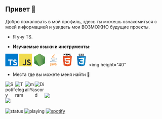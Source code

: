 ## Привет 👋

Добро пожаловать в мой профиль, здесь ты можешь ознакомиться с моей информацией и увидеть мои ВОЗМОЖНО будущие проекты.
- Я учу TS.
+ **Изучаемые языки и инструменты:**

<img height="40" src="https://raw.githubusercontent.com/github/explore/80688e429a7d4ef2fca1e82350fe8e3517d3494d/topics/typescript/typescript.png">    <img height="40" src="https://raw.githubusercontent.com/github/explore/80688e429a7d4ef2fca1e82350fe8e3517d3494d/topics/javascript/javascript.png"> <img height="40" src="https://raw.githubusercontent.com/github/explore/80688e429a7d4ef2fca1e82350fe8e3517d3494d/topics/nodejs/nodejs.png"> <img height="40" src="https://raw.githubusercontent.com/github/explore/80688e429a7d4ef2fca1e82350fe8e3517d3494d/topics/java/java.png">  <img height="40" src="https://raw.githubusercontent.com/github/explore/80688e429a7d4ef2fca1e82350fe8e3517d3494d/topics/html/html.png">     <img height="40" src="https://raw.githubusercontent.com/github/explore/80688e429a7d4ef2fca1e82350fe8e3517d3494d/topics/css/css.png">  <img height="40" 


+ Места где вы можете меня найти :eyes:


<a href="https://open.spotify.com/user/kj9hnuk9zegqwpcrqd2u05v69">
  <img align="left" alt="Spotify" width="31px" src="https://github.com/thenorthwood1337/thenorthwood1337/blob/main/assets/spotify.svg" />
</a>

<a href="https://t.me/always1337">
  <img align="left" alt="Telegram" width="31px" src="https://raw.githubusercontent.com/thenorthwood1337/thenorthwood1337/main/assets/telegram.svg" />
</a>

<a href="mailto:thenorthwoodcommercial@gmail.com">
  <img align="left" alt="mailYa" width="31px" src="https://raw.githubusercontent.com/thenorthwood1337/thenorthwood1337/main/assets/email.svg" />
</a>

<a href="always#1337">
  <img align="left" alt="Discord" width="31px" src="https://raw.githubusercontent.com/thenorthwood1337/thenorthwood1337/main/assets/discord.svg" />
</a>

<br>
<br>


<a href="https://github.com/thenorthwood1337">
  <img align="center" src="https://github-readme-stats.anuraghazra1.vercel.app/api?username=thenorthwood1337&show_icons=true&count_private=true&theme=blueberry&hide_border=true">
</a>
<br>
<a href="https://wakatime.com/@thenorthwood1337">
  <img src="https://github-readme-stats.vercel.app/api/wakatime?username=thenorthwood1337&show_icons=true&hide_border=true&theme=blueberry&layout=compact">
</a>  




![status](https://dev.discordprofiles.me/badge/status/863005681950785546?simple=true)
![playing](https://dev.discordprofiles.me/badge/playing/863005681950785546)
[![spotify](https://dev.discordprofiles.me/badge/spotify/863005681950785546)](https://dev.discordprofiles.me/openspotify/863005681950785546)

